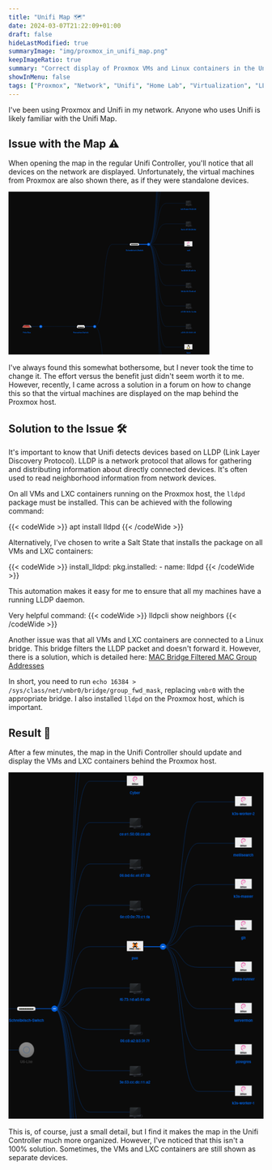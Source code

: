 ```yaml
---
title: "Unifi Map 🗺️"
date: 2024-03-07T21:22:09+01:00
draft: false
hideLastModified: true
summaryImage: "img/proxmox_in_unifi_map.png"
keepImageRatio: true
summary: "Correct display of Proxmox VMs and Linux containers in the Unifi Map."
showInMenu: false
tags: ["Proxmox", "Network", "Unifi", "Home Lab", "Virtualization", "LLDP", "Saltstack"]
---
```


I've been using Proxmox and Unifi in my network.
Anyone who uses Unifi is likely familiar with the Unifi Map.

## Issue with the Map ⚠️
When opening the map in the regular Unifi Controller, you'll notice that all devices on the network are displayed.
Unfortunately, the virtual machines from Proxmox are also shown there, as if they were standalone devices.

![VMs appearing as separate devices on the map](img/pve_falsch.png)

I've always found this somewhat bothersome, but I never took the time to change it.
The effort versus the benefit just didn't seem worth it to me.
However, recently, I came across a solution in a forum on how to change this so that the virtual machines are displayed on the map behind the Proxmox host.

## Solution to the Issue 🛠️
It's important to know that Unifi detects devices based on LLDP (Link Layer Discovery Protocol).
LLDP is a network protocol that allows for gathering and distributing information about directly connected devices.
It's often used to read neighborhood information from network devices.

On all VMs and LXC containers running on the Proxmox host, the `lldpd` package must be installed. This can be achieved with the following command:

{{< codeWide >}}
apt install lldpd
{{< /codeWide >}}

Alternatively, I've chosen to write a Salt State that installs the package on all VMs and LXC containers:

{{< codeWide >}}
install_lldpd:
  pkg.installed:
    - name: lldpd
{{< /codeWide >}}

This automation makes it easy for me to ensure that all my machines have a running LLDP daemon.

Very helpful command: 
{{< codeWide >}}
lldpcli show neighbors
{{< /codeWide >}}

Another issue was that all VMs and LXC containers are connected to a Linux bridge. This bridge filters the LLDP packet and doesn't forward it. However, there is a solution, which is detailed here: [MAC Bridge Filtered MAC Group Addresses](https://interestingtraffic.nl/2017/11/21/an-oddly-specific-post-about-group_fwd_mask/)

In short, you need to run `echo 16384 > /sys/class/net/vmbr0/bridge/group_fwd_mask`, replacing `vmbr0` with the appropriate bridge. I also installed `lldpd` on the Proxmox host, which is important.

## Result 🎉
After a few minutes, the map in the Unifi Controller should update and display the VMs and LXC containers behind the Proxmox host.

![VMs behind the Proxmox host](img/pve_richtig.png)

This is, of course, just a small detail, but I find it makes the map in the Unifi Controller much more organized. However, I've noticed that this isn't a 100% solution. Sometimes, the VMs and LXC containers are still shown as separate devices.
